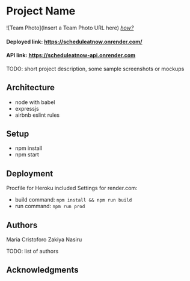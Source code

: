 # Project Name

![Team Photo](Insert a Team Photo URL here)
[*how?*](https://help.github.com/articles/about-readmes/#relative-links-and-image-paths-in-readme-files)

#### Deployed link: https://scheduleatnow.onrender.com/
#### API link: https://scheduleatnow-api.onrender.com

TODO: short project description, some sample screenshots or mockups

## Architecture

* node with babel
* expressjs
* airbnb eslint rules

## Setup

* npm install
* npm start

## Deployment

Procfile for Heroku included
Settings for render.com:
* build command:  `npm install && npm run build`
* run command:  `npm run prod`

## Authors
Maria Cristoforo
Zakiya Nasiru

TODO: list of authors

## Acknowledgments

